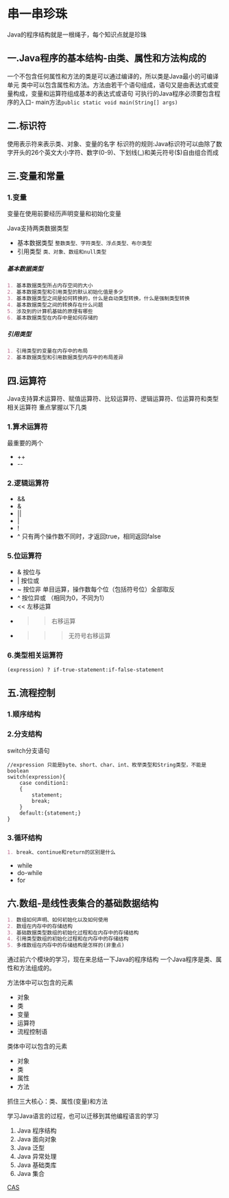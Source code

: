 # 串一串珍珠

Java的程序结构就是一根绳子，每个知识点就是珍珠

## 一.Java程序的基本结构-由类、属性和方法构成的

一个不包含任何属性和方法的类是可以通过编译的，所以类是Java最小的可编译单元
类中可以包含属性和方法。方法由若干个语句组成，语句又是由表达式或变量构成，变量和运算符组成基本的表达式或语句
可执行的Java程序必须要包含程序的入口- main方法```public static void main(String[] args)```

## 二.标识符
使用表示符来表示类、对象、变量的名字
标识符的规则:Java标识符可以由除了数字开头的26个英文大小字符、数字(0-9)、下划线(_)和美元符号($)自由组合而成

## 三.变量和常量

### 1.变量

变量在使用前要经历声明变量和初始化变量

Java支持两类数据类型

* 基本数据类型 ```整数类型、字符类型、浮点类型、布尔类型```
* 引用类型 ```类、对象、数组和null类型```

##### 基本数据类型

```markdown
1. 基本数据类型所占内存空间的大小
2. 基本数据类型和引用类型的默认初始化值是多少
3. 基本数据类型之间是如何转换的，什么是自动类型转换，什么是强制类型转换
4. 基本数据类型之间的转换存在什么问题
5. 涉及到的计算机基础的原理有哪些
6. 基本数据类型在内存中是如何存储的
```

##### 引用类型

```markdown
1. 引用类型的变量在内存中的布局
2. 基本数据类型和引用数据类型内存中的布局差异
```

## 四.运算符

Java支持算术运算符、赋值运算符、比较运算符、逻辑运算符、位运算符和类型相关运算符
重点掌握以下几类

### 1.算术运算符

最重要的两个
* ++
* --

### 2.逻辑运算符

* &&
* &
* ||
* |
* !
* ^  只有两个操作数不同时，才返回true，相同返回false

### 5.位运算符

* &   按位与
* |   按位或    
* ~   按位非    单目运算，操作数每个位（包括符号位）全部取反
* ^   按位异或 （相同为0，不同为1）
* <<  左移运算
* >>  右移运算
* >>> 无符号右移运算



### 6.类型相关运算符

```(expression) ? if-true-statement:if-false-statement```


## 五.流程控制

### 1.顺序结构

### 2.分支结构

switch分支语句
```text
//expression 只能是byte、short、char、int、枚举类型和String类型，不能是boolean
switch(expression){
    case condition1:
    {
        statement;
        break;
    }
    default:{statement;}
}
```

### 3.循环结构

```markdown
1. break、continue和return的区别是什么
```

* while
* do-while
* for

## 六.数组-是线性表集合的基础数据结构

```markdown
1. 数组如何声明、如何初始化以及如何使用
2. 数组在内存中的存储结构
3. 基础数据类型数组的初始化过程和在内存中的存储结构
4. 引用类型数组的初始化过程和在内存中的存储结构
5. 多维数组在内存中的存储结构是怎样的(非重点)
```

通过前六个模块的学习，现在来总结一下Java的程序结构
一个Java程序是类、属性和方法组成的。

方法体中可以包含的元素
* 对象
* 类
* 变量
* 运算符
* 流程控制语

类体中可以包含的元素
* 对象
* 类
* 属性
* 方法

抓住三大核心：类、属性(变量)和方法


学习Java语言的过程，也可以迁移到其他编程语言的学习
1. Java 程序结构
2. Java 面向对象
3. Java 泛型
4. Java 异常处理
5. Java 基础类库
6. Java 集合



[CAS](https://www.jianshu.com/p/fb6e91b013cc)
